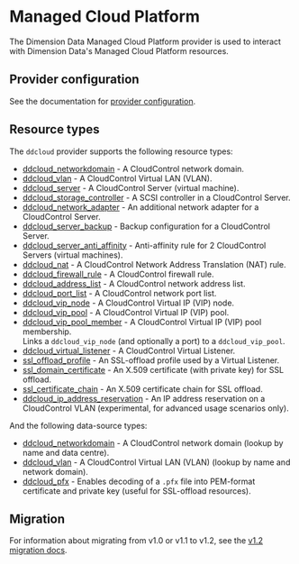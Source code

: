 # Managed Cloud Platform

The Dimension Data Managed Cloud Platform provider is used to interact with Dimension Data's Managed Cloud Platform resources.

## Provider configuration

See the documentation for [provider configuration](guides/provider.md).

## Resource types

The `ddcloud` provider supports the following resource types:

* [ddcloud_networkdomain](resources/networkdomain.md) - A CloudControl network domain.
* [ddcloud_vlan](resources/vlan.md) - A CloudControl Virtual LAN (VLAN).
* [ddcloud_server](resources/server.md) - A CloudControl Server (virtual machine).
* [ddcloud_storage_controller](resources/storage_controller.md) - A SCSI controller in a CloudControl Server.
* [ddcloud_network_adapter](resources/network_adapter.md) - An additional network adapter for a CloudControl Server.
* [ddcloud_server_backup](resources/server_backup.md) - Backup configuration for a CloudControl Server.
* [ddcloud_server_anti_affinity](resources/server_anti_affinity.md) - Anti-affinity rule for 2 CloudControl Servers (virtual machines).
* [ddcloud_nat](resources/nat.md) - A CloudControl Network Address Translation (NAT) rule.
* [ddcloud_firewall_rule](resources/firewall_rule.md) - A CloudControl firewall rule.
* [ddcloud_address_list](resources/address_list.md) - A CloudControl network address list.
* [ddcloud_port_list](resources/port_list.md) - A CloudControl network port list.
* [ddcloud_vip_node](resources/vip_node.md) - A CloudControl Virtual IP (VIP) node.
* [ddcloud_vip_pool](resources/vip_pool.md) - A CloudControl Virtual IP (VIP) pool.
* [ddcloud_vip_pool_member](resources/vip_pool_member.md) - A CloudControl Virtual IP (VIP) pool membership.  
Links a `ddcloud_vip_node` (and optionally a port) to a `ddcloud_vip_pool`.
* [ddcloud_virtual_listener](resources/virtual_listener.md) - A CloudControl Virtual Listener.
* [ssl_offload_profile](resources/ssl_offload_profile.md) - An SSL-offload profile used by a Virtual Listener.
* [ssl_domain_certificate](resources/ssl_domain_certificate.md) - An X.509 certificate (with private key) for SSL offload.
* [ssl_certificate_chain](resources/ssl_certificate_chain.md) - An X.509 certificate chain for SSL offload.
* [ddcloud_ip_address_reservation](resources/ip_address_reservation.md) - An IP address reservation on a CloudControl VLAN (experimental, for advanced usage scenarios only).

And the following data-source types:

* [ddcloud_networkdomain](data-sources/networkdomain.md) - A CloudControl network domain (lookup by name and data centre).
* [ddcloud_vlan](data-sources/vlan.md) - A CloudControl Virtual LAN (VLAN) (lookup by name and network domain).
* [ddcloud_pfx](data-sources/pfx.md) - Enables decoding of a `.pfx` file into PEM-format certificate and private key (useful for SSL-offload resources).

## Migration

For information about migrating from v1.0 or v1.1 to v1.2, see the [v1.2 migration docs](guides/migrating/v1.1-v1.2.md).
